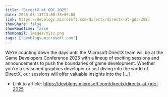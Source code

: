 ```yaml
---
title: "DirectX at GDC 2025"
date: 2025-03-13T13:00:35+00:00
link: https://devblogs.microsoft.com/directx/directx-at-gdc-2025
showShare: false
showReadTime: false
thumbnail: images/misc.png
tags: ["devblogs.microsoft.com"]
---
```

We’re counting down the days until the Microsoft DirectX team will be at the Game Developers Conference 2025 with a lineup of exciting sessions and announcements to push the boundaries of game development. Whether you’re a seasoned graphics developer or just diving into the world of DirectX, our sessions will offer valuable insights into the […]

- Link to article: https://devblogs.microsoft.com/directx/directx-at-gdc-2025